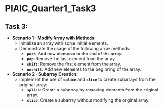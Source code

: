 # PIAIC_Quarter1_Task3
## Task 3:

- **Scenario 1 - Modify Array with Methods:**
    - Initialize an array with some initial elements.
    - Demonstrate the usage of the following array methods:
        - **`push`**: Add new elements to the end of the array.
        - **`pop`**: Remove the last element from the array.
        - **`shift`**: Remove the first element from the array.
        - **`unshift`**: Add new elements to the beginning of the array.
- **Scenario 2 - Subarray Creation:**
    - Implement the use of **`splice`** and **`slice`** to create subarrays from the original array:
        - **`splice`**: Create a subarray by removing elements from the original array.
        - **`slice`**: Create a subarray without modifying the original array.
